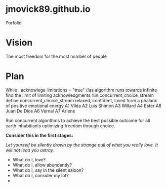 # jmovick89.github.io
Porfolio

# Vision

The most freedom for the most number of people

# Plan

While . acknowlege limitations = "true" //as algorithm runs towards infinite find the limit of limiting acknowledgments 
 run concurrent_choice_stream
      define concurrent_choice_stream
         relaxed, confident, loved
            form a phalanx of positive emotional energy 
               A1 Vilda 
               A2 Luis Shimon
               A3 Willard
               A4 Ester
               A8 Juan De Dios
               A6 Vernal
               A7 Arlene 
  
             
Run concurrent algorithms to achieve the best possible outcome for all earth inhabitiants optimizing freedom through choice.
 
 **Consider this in the first stages:**
 
 *Let yourself be silently drawn by the strange pull of what you really love. It will not lead you astray.*
 
- What do I, love? 
- What do I, allow abundantly? 
- What do I, say in the silent saloon?
- What do I, consider my lot?
- 
